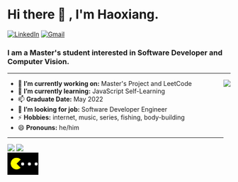 <h1 align="left"> Hi there 👋 , I'm Haoxiang. </h1>

<p align="left">
   <a href="https://www.linkedin.com/in/haoxiang-roy-zhang-a29160142/"><img alt="LinkedIn" src="https://img.shields.io/badge/-HaoxiangZhang-0075b5?style=flat&logo=Linkedin&logoColor=white"></a>
   <a href="mailto:zhanghx04@gmail.com"><img alt="Gmail" src="https://img.shields.io/badge/-zhanghx04@gmail.com-eb4336?style=flate&logo=Gmail&logoColor=white"></a>
</p>

<h3 align="left">  I am a Master's student interested in Software Developer and Computer Vision. </h3>

---

<img align="right" height="140" src="https://miro.medium.com/max/970/1*xtrODkWnZ5kE2AvinwFXBA.gif"/>

- 🔭 **I’m currently working on:** Master's Project and LeetCode
- 🌱 **I’m currently learning:** JavaScript Self-Learning
- 📫 **Graduate Date:** May 2022
- 🤔 **I’m looking for job:** Software Developer Engineer
- ⚡ **Hobbies:** internet, music, series, fishing, body-building
- 😄 **Pronouns:** he/him

---

<div><img height="150px" src="https://github-readme-stats.vercel.app/api?username=zhanghx04&show_icons=true&hide_title=false&hide_border=true&theme=buefy" />
     <img height="150px" src="https://github-readme-stats.vercel.app/api/top-langs/?username=zhanghx04&show_icons=true&layout=compact&langs_count=6&hide_title=false&hide_border=true&theme=buefy" /></div>

<img align="left" height="50" src="GnY.gif"/>

<!--- 

    Useful links
    https://shields.io/   # this is for buttons
    https://github.com/anuraghazra/github-readme-stats   # this is for status cards
--->

<!-- 
**zhanghx04/zhanghx04** is a ✨ _special_ ✨ repository because its `README.md` (this file) appears on your GitHub profile.
Here are some ideas to get you started:
- 🔭 I’m currently working on ...
- 🌱 I’m currently learning ...
- 👯 I’m looking to collaborate on ...
- 🤔 I’m looking for help with ...
- 💬 Ask me about ...
- 📫 How to reach me: ...
- 😄 Pronouns: ...
- ⚡ Fun fact: ...
-->
